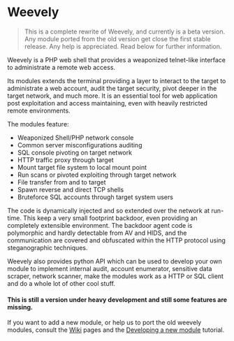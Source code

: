 Weevely 
=======

> This is a complete rewrite of Weevely, and currently is a beta version. 
> Any module ported from the old version get close the first stable release. Any help is appreciated. Read below for further information.

Weevely is a PHP web shell that provides a weaponized telnet-like interface to administrate a remote web access.

Its modules extends the terminal providing a layer to interact to the target to administrate a web account, audit the target security, pivot deeper in the target network, and much more. It is an essential tool for web application post exploitation and access maintaining, even with heavily restricted remote environments. 

The modules feature:

* Weaponized Shell/PHP network console
* Common server misconfigurations auditing
* SQL console pivoting on target network 
* HTTP traffic proxy through target
* Mount target file system to local mount point
* Run scans or pivoted exploiting through target network
* File transfer from and to target
* Spawn reverse and direct TCP shells
* Bruteforce SQL accounts through target system users

The code is dynamically injected and so extended over the network at run-time. This keep a very small footprint backdoor, even providing an completely extensible environment. The backdoor agent code is polymorphic and hardly detectable from AV and HIDS, and the communication are covered and obfuscated within the HTTP protocol using steganographic techniques.

Weevely also provides python API which can be used to develop your own module to implement internal audit, account enumerator, sensitive data scraper, network scanner, make the modules work as a HTTP or SQL client and do a whole lot of other cool stuff.

#### This is still a version under heavy development and still some features are missing.

If you want to add a new module, or help us to port the old weevely modules, consult the [Wiki](https://github.com/epinna/weevely3/wiki) pages and the [Developing a new module](https://github.com/epinna/weevely3/wiki/developing-a-new-module) tutorial.
